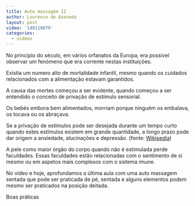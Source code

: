 ```yaml
---
title: Auto massagem II
author: Lourenco de Azevedo
layout: post
video: '148119079'
categories:
  - videos
---
```

No princípio do século, em vários orfanatos da Europa, era possível observar um fenómeno que era corrente nestas instituições.

Existia um numero alto de mortalidade infantil, mesmo quando os cuidados relacionados com a alimentação estavam garantidos.

A causa das mortes começou a ser evidente, quando começou a ser entendido o conceito de privação de estímulo sensorial.

Os bebés embora bem alimentados, morriam porque ninguém os embalava, os tocava ou os abraçava.

Se a privação de estímulos pode ser desejada durante um tempo curto quando estes estímulos existem em grande quantidade, a longo prazo pode dar origem a ansiedade, alucinações e depressão. 
(fonte: [Wikipedia][1])

A pele como maior órgão do corpo quando não é estimulada perde faculdades. Essas faculdades estão relacionadas com o sentimento de si mesmo ou em aspetos mais complexos com o sistema imune.

No vídeo e hoje, aprofundamos a última aula com uma auto massagem sentada que pode ser praticada de pé, sentada e alguns elementos podem mesmo ser praticados na posição deitada.

Boas práticas

[1]: https://en.wikipedia.org/wiki/Sensory_deprivation
